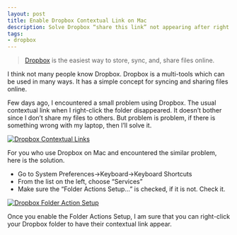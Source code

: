 ```yaml
---
layout: post
title: Enable Dropbox Contextual Link on Mac
description: Solve Dropbox “share this link” not appearing after right clicking the folder.
tags:
- dropbox
---
```

> [Dropbox](http://www.dropbox.com/referrals/NTM1NjQ5ODQ5 "Dropbox") is the easiest way to store, sync, and, share files online.

I think not many people know Dropbox. Dropbox is a multi-tools which can be used in many ways. It has a simple concept for syncing and sharing files online.

Few days ago, I encountered a small problem using Dropbox. The usual contextual link when I right-click the folder disappeared. It doesn’t bother since I don’t share my files to others. But problem is problem, if there is something wrong with my laptop, then I’ll solve it.

[ ![Dropbox Contextual Links][img1] ](http://images.sayzlim.net/2010/08/dropbox_secondary.jpg "Dropbox Contextual Links")

[img1]: http://images.sayzlim.net/2010/08/dropbox_secondary.jpg "Dropbox Contextual Links"

For you who use Dropbox on Mac and encountered the similar problem, here is the solution.

- Go to System Preferences-&gt;Keyboard-&gt;Keyboard Shortcuts
- From the list on the left, choose &#8220;Services&#8221;
- Make sure the &#8220;Folder Actions Setup…&#8221; is checked, if it is not. Check it.

[ ![Dropbox Folder Action Setup][img2] ](http://images.sayzlim.net/2010/08/dropbox_actions.jpg "Dropbox Folder Action Setup")

[img2]: http://images.sayzlim.net/2010/08/dropbox_actions.jpg "Dropbox Folder Action Setup"

Once you enable the Folder Actions Setup, I am sure that you can right-click your Dropbox folder to have their contextual link appear.
